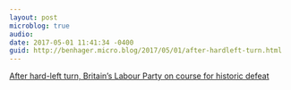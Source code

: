 ```yaml
---
layout: post
microblog: true
audio: 
date: 2017-05-01 11:41:34 -0400
guid: http://benhager.micro.blog/2017/05/01/after-hardleft-turn.html
---
```

[After hard-left turn, Britain’s Labour Party on course for historic defeat](https://www.washingtonpost.com/world/europe/after-hard-left-turn-under-jeremy-corbyn-britains-labour-party-on-course-for-historic-defeat/2017/04/30/a4efcc68-29dd-11e7-9081-f5405f56d3e4_story.html)
